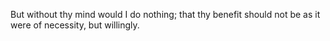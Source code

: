 But without thy mind would I do nothing; that thy benefit should not be as it were of necessity, but willingly.
